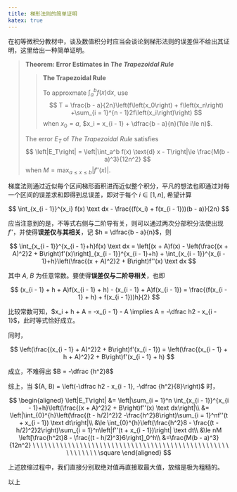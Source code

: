 ```yaml
---
title: 梯形法则的简单证明
katex: true
---
```


在初等微积分教材中，谈及数值积分时应当会谈论到梯形法则的误差但不给出其证明，这里给出一种简单证明。
<!-- more -->

> **Theorem: Error Estimates in _The Trapezoidal Rule_**
> > **The Trapezoidal Rule**
> > 
> > To approxmate $\displaystyle\int_a^b f(x) \text{d}x$, use
> > $$ T = \frac{b - a}{2n}\left(f\left(x_0\right) + f\left(x_n\right) +\sum_{i = 1}^{n - 1}2f\left(x_i\right)\right) $$
> > when $x_0 = a$, $x_i = x_{i - 1} + \dfrac{b - a}{n}(1\le i\le n)$.
> 
> The error $E_T$ of _The Trapezoidal Rule_ satisfies
> $$ \left|E_T\right| = \left|\int_a^b f(x) \text{d} x - T\right|\le \frac{M(b - a)^3}{12n^2} $$
> when $M = \displaystyle\max_{a\le x\le b}\left|f''(x)\right|$.

梯度法则通过近似每个区间梯形面积进而近似整个积分，平凡的想法也即通过对每一个区间的误差求和即得到总误差，即对于每个 $i\in[1, n]$, 希望计算

$$
\int_{x_{i - 1}}^{x_i} f(x) \text dx - \frac{(f(x_i) + f(x_{i - 1}))(b - a)}{2n}
$$

应当注意到的是，不等式右侧与二阶导有关，则可以通过两次分部积分法使出现 $f''$，并使得**误差仅与其相关**，记 $h = \dfrac{b - a}{n}$，则

$$
\int_{x_{i - 1}}^{x_{i - 1}+h}f(x) \text dx = \left[(x + A)f(x) - \left(\frac{(x + A)^2}2 + B\right)f'(x)\right]_{x_{i - 1}}^{x_{i - 1}+h} + \int_{x_{i - 1}}^{x_{i - 1}+h}\left(\frac{(x + A)^2}2 + B\right)f''(x) \text dx
$$

其中 $A$, $B$ 为任意常数。要使得**误差仅与二阶导相关**，也即

$$
(x_{i - 1} + h + A)f(x_{i - 1} + h) - (x_{i - 1} + A)f(x_{i - 1}) = \frac{(f(x_{i - 1} + h) + f(x_{i - 1}))h}{2}
$$

比较常数可知，$x_i + h + A = -x_{i - 1} - A \implies A = -\dfrac h2 - x_{i - 1}$，此时等式恰好成立。

同时，

$$
\left(\frac{(x_{i - 1} + A)^2}2 + B\right)f'(x_{i - 1}) = \left(\frac{(x_{i - 1} + h + A)^2}2 + B\right)f'(x_{i - 1} + h)
$$

成立，不难得出 $B = -\dfrac {h^2}8$

综上，当 $(A, B) = \left(-\dfrac h2 - x_{i - 1}, -\dfrac {h^2}{8}\right)$ 时，

$$
\begin{aligned}
\left|E_T\right| &= \left|\sum_{i = 1}^n \int_{x_{i - 1}}^{x_{i - 1}+h}\left(\frac{(x + A)^2}2 + B\right)f''(x) \text dx\right|\\
&= \left|\int_{0}^{h}\left(\frac{(t - h/2)^2}2 -\frac{h^2}8\right)\sum_{i = 1}^nf''(t + x_{i - 1}) \text dt\right|\\
&\le \int_{0}^{h}\left(\frac{h^2}8 - \frac{(t - h/2)^2}2\right)\sum_{i = 1}^n\left|f''(t + x_{i - 1})\right| \text dt\\
&\le nM \left[\frac{h^2t}8 - \frac{(t - h/2)^3}6\right]_0^h\\
&=\frac{M(b - a)^3}{12n^2} \ \ \ \ \ \ \ \ \ \ \ \ \ \ \ \ \ \ \ \ \ \ \ \ \ \ \ \ \ \ \ \ \ \ \ \ \ \ \ \ \ \ \ \ \ \ \ \ \ \ \ \ \ \ \ \ \ \ \square
\end{aligned}
$$

上述放缩过程中，我们直接分别取绝对值再直接取最大值，放缩是极为粗糙的。

以上
